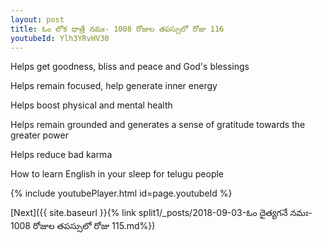 ```yaml
---
layout: post
title: ఓం లోక ధాత్రే నమః- 1008 రోజుల తపస్సులో రోజు 116
youtubeId: Ylh3YRvHV30
---
```

 
 
Helps get goodness, bliss and peace and God's blessings
 
Helps remain focused, help generate inner energy 
 
Helps boost physical and mental health 
 
Helps remain grounded and generates a sense of gratitude towards the greater power 
 
Helps reduce bad karma
 
How to learn English in your sleep for telugu people
 
 
 
 


{% include youtubePlayer.html id=page.youtubeId %}
 
[Next]({{ site.baseurl }}{% link split1/_posts/2018-09-03-ఓం దైత్యగనే నమః- 1008 రోజుల తపస్సులో రోజు 115.md%})
 
